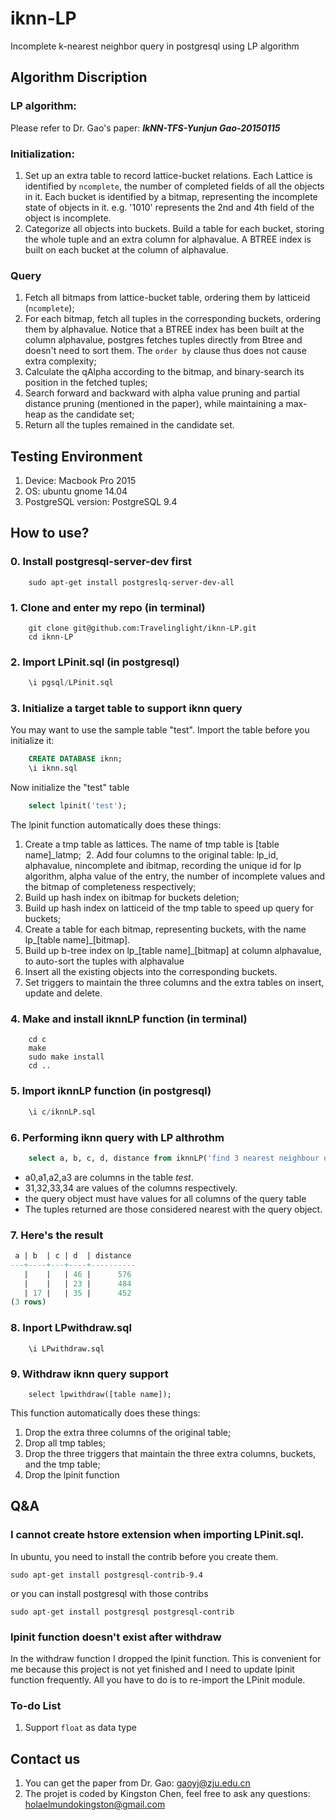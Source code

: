 # iknn-LP
Incomplete k-nearest neighbor query in postgresql using LP algorithm

## Algorithm Discription
### LP algorithm:
  Please refer to Dr. Gao's paper: ***IkNN-TFS-Yunjun Gao-20150115***
### Initialization:
  1. Set up an extra table to record lattice-bucket relations. Each Lattice is identified by `ncomplete`, the number of completed fields of all the objects in it. Each bucket is identified by a bitmap, representing the incomplete state of objects in it. e.g. '1010' represents the 2nd and 4th field of the object is incomplete.
  2. Categorize all objects into buckets. Build a table for each bucket, storing the whole tuple and an extra column for alphavalue. A BTREE index is built on each bucket at the column of alphavalue.

### Query
  1. Fetch all bitmaps from lattice-bucket table, ordering them by latticeid (`ncomplete`);
  2. For each bitmap, fetch all tuples in the corresponding buckets, ordering them by alphavalue. Notice that a BTREE index has been built at the column alphavalue, postgres fetches tuples directly from Btree and doesn't need to sort them. The `order by` clause thus does not cause extra complexity;
  3. Calculate the qAlpha according to the bitmap, and binary-search its position in the fetched tuples;
  4. Search forward and backward with alpha value pruning and partial distance pruning (mentioned in the paper), while maintaining a max-heap as the candidate set;
  5. Return all the tuples remained in the candidate set.

## Testing Environment
  1. Device: Macbook Pro 2015
  2. OS: ubuntu gnome 14.04
  3. PostgreSQL version: PostgreSQL 9.4

## How to use?
### 0. Install postgresql-server-dev first
~~~terminal
    sudo apt-get install postgreslq-server-dev-all
~~~
### 1. Clone and enter my repo (in terminal)
~~~terminal
    git clone git@github.com:Travelinglight/iknn-LP.git
    cd iknn-LP
~~~

### 2. Import LPinit.sql (in postgresql)

~~~sql
    \i pgsql/LPinit.sql
~~~

### 3. Initialize a target table to support iknn query
You may want to use the sample table "test". Import the table before you initialize it:

~~~sql
    CREATE DATABASE iknn;
    \i iknn.sql
~~~

Now initialize the "test" table

~~~sql
    select lpinit('test');
~~~

The lpinit function automatically does these things:

  1. Create a tmp table as lattices. The name of tmp table is [table name]_latmp;
  2. Add four columns to the original table: lp_id, alphavalue, nincomplete and ibitmap, recording the unique id for lp algorithm, alpha value of the entry, the number of incomplete values and the bitmap of completeness respectively;
  3. Build up hash index on ibitmap for buckets deletion;
  4. Build up hash index on latticeid of the tmp table to speed up query for buckets;
  5. Create a table for each bitmap, representing buckets, with the name lp\_[table name]\_[bitmap].
  6. Build up b-tree index on lp\_[table name]\_[bitmap] at column alphavalue, to auto-sort the tuples with alphavalue
  7. Insert all the existing objects into the corresponding buckets.
  8. Set triggers to maintain the three columns and the extra tables on insert, update and delete.

### 4. Make and install iknnLP function (in terminal)
~~~terminal
    cd c
    make
    sudo make install
    cd ..
~~~

### 5. Import iknnLP function (in postgresql)
~~~sql
	\i c/iknnLP.sql
~~~

### 6. Performing iknn query with LP althrothm
~~~sql
    select a, b, c, d, distance from iknnLP('find 3 nearest neighbour of (a0,a1,a2,a3)(31,32,33,34) from test') AS (a int, b int, c int, d int, distance float);
~~~
* a0,a1,a2,a3 are columns in the table _test_.
* 31,32,33,34 are values of the columns respectively.
* the query object must have values for all columns of the query table
* The tuples returned are those considered nearest with the query object.

### 7. Here's the result
~~~sql
 a | b  | c | d  | distance 
---+----+---+----+----------
   |    |   | 46 |      576
   |    |   | 23 |      484
   | 17 |   | 35 |      452
(3 rows)
~~~

### 8. Inport LPwithdraw.sql

~~~
    \i LPwithdraw.sql
~~~

### 9. Withdraw iknn query support

~~~
    select lpwithdraw([table name]);
~~~

This function automatically does these things:
  1. Drop the extra three columns of the original table;
  2. Drop all tmp tables;
  3. Drop the three triggers that maintain the three extra columns, buckets, and the tmp table;
  4. Drop the lpinit function

## Q&A
### I cannot create hstore extension when importing LPinit.sql.
  In ubuntu, you need to install the contrib before you create them.

  ~~~
  sudo apt-get install postgresql-contrib-9.4
  ~~~

  or you can install postgresql with those contribs

  ~~~
  sudo apt-get install postgresql postgresql-contrib
  ~~~

### lpinit function doesn't exist after withdraw
  In the withdraw function I dropped the lpinit function. This is convenient for me because this project is not yet finished and I need to update lpinit function frequently. All you have to do is to re-import the LPinit module.

### To-do List
1. Support `float` as data type

## Contact us
1. You can get the paper from Dr. Gao: gaoyj@zju.edu.cn
2. The projet is coded by Kingston Chen, feel free to ask any questions: holaelmundokingston@gmail.com
